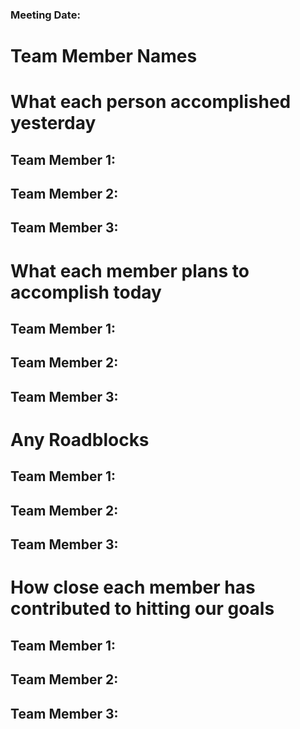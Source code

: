 ### Meeting Date:  

# Team Member Names

# What each person accomplished yesterday
## Team Member 1: 
## Team Member 2: 
## Team Member 3: 

# What each member plans to accomplish today
## Team Member 1: 
## Team Member 2: 
## Team Member 3: 

# Any Roadblocks 
## Team Member 1: 
## Team Member 2: 
## Team Member 3: 
 
# How close each member has contributed to hitting our goals
## Team Member 1: 
## Team Member 2: 
## Team Member 3: 
